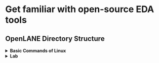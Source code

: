 # Get familiar with open-source EDA tools

## OpenLANE Directory Structure

<details>
<summary><strong>Basic Commands of Linux</strong></summary>
<br>

1. `cd` - Change directory
2. `ls`, `ltr` - List directory contents, in long format sorted by modification time
3. `ls --help` - Display help information for the `ls` command

</details>

<details>
<summary><strong>Lab</strong></summary>
<br>

1. Navigate to the OpenLANE directory:
